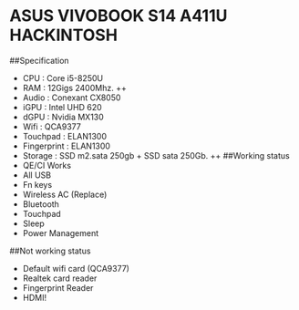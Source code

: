 # ASUS VIVOBOOK S14 A411U HACKINTOSH

##Specification
- CPU : Core i5-8250U
- RAM : 12Gigs 2400Mhz. ++
- Audio : Conexant CX8050
- iGPU : Intel UHD 620
- dGPU : Nvidia MX130
- Wifi : QCA9377
- Touchpad : ELAN1300
- Fingerprint : ELAN1300
- Storage : SSD m2.sata 250gb + SSD sata 250Gb. ++
##Working status
- QE/CI Works
- All USB
- Fn keys
- Wireless AC (Replace)
- Bluetooth
- Touchpad
- Sleep
- Power Management

##Not working status
- Default wifi card (QCA9377)
- Realtek card reader
- Fingerprint Reader
- HDMI!
